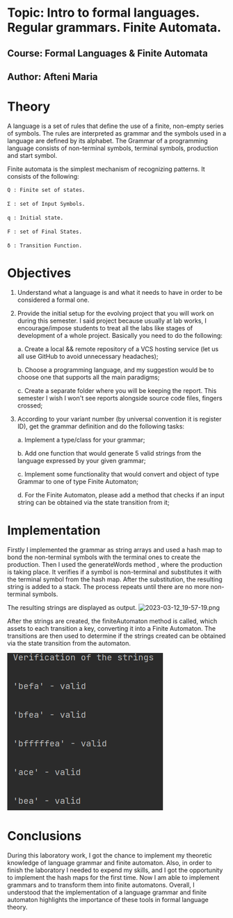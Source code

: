 # Topic: Intro to formal languages. Regular grammars. Finite Automata.

## Course: Formal Languages & Finite Automata

## Author: Afteni Maria

# Theory

A language is a set of rules that define the use of a finite, non-empty series of symbols. The rules are interpreted as 
grammar and the symbols used in a language are defined by its alphabet. The Grammar of a programming language consists 
of non-terminal symbols, terminal symbols, production and start symbol. 

Finite automata is the simplest mechanism of recognizing patterns. It consists of the following:

    Q : Finite set of states.

    Σ : set of Input Symbols.

    q : Initial state.

    F : set of Final States.

    δ : Transition Function.

# Objectives 
1. Understand what a language is and what it needs to have in order to be considered a formal one.

2. Provide the initial setup for the evolving project that you will work on during this semester. I said project because usually at lab works, I encourage/impose students to treat all the labs like stages of development of a whole project. Basically you need to do the following:
   
   a. Create a local && remote repository of a VCS hosting service (let us all use GitHub to avoid unnecessary headaches);

   b. Choose a programming language, and my suggestion would be to choose one that supports all the main paradigms;

   c. Create a separate folder where you will be keeping the report. This semester I wish I won't see reports alongside source code files, fingers crossed;

3. According to your variant number (by universal convention it is register ID), get the grammar definition and do the following tasks:

   a. Implement a type/class for your grammar;

   b. Add one function that would generate 5 valid strings from the language expressed by your given grammar;

   c. Implement some functionality that would convert and object of type Grammar to one of type Finite Automaton;

   d. For the Finite Automaton, please add a method that checks if an input string can be obtained via the state transition from it;

# Implementation

Firstly I implemented the grammar as string arrays and used a hash map to bond the non-terminal symbols with the terminal ones 
to create the production. Then I used the generateWords method , where the production is taking place. It verifies if a 
symbol is non-terminal and substitutes it with the terminal symbol from the hash map. After the substitution, the 
resulting string is added to a stack. The process repeats until there are no more non-terminal symbols.    

The resulting strings are displayed as output. 
![2023-03-12_19-57-19.png](..%2F..%2F..%2F..%2F..%2F..%2FDownloads%2F2023-03-12_19-57-19.png)

After the strings are created, the finiteAutomaton method is called, which assets to each transition a key, converting 
it into a Finite Automaton. The transitions are then used to determine if the strings created can be obtained via the 
state transition from the automaton.

![img.png](img.png)

# Conclusions

During this laboratory work, I got the chance to implement my theoretic knowledge of language grammar and finite automaton.
Also, in order to finish the laboratory I needed to expend my skills, and I got the opportunity to implement the hash maps for the first time.
Now I am able to implement grammars and to transform them into finite automatons. Overall, I understood that the 
implementation of a language grammar and finite automaton highlights the importance of these tools in formal language theory.